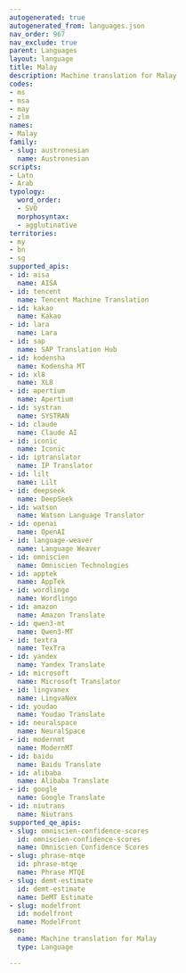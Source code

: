 ```yaml
---
autogenerated: true
autogenerated_from: languages.json
nav_order: 967
nav_exclude: true
parent: Languages
layout: language
title: Malay
description: Machine translation for Malay
codes:
- ms
- msa
- may
- zlm
names:
- Malay
family:
- slug: austronesian
  name: Austronesian
scripts:
- Latn
- Arab
typology:
  word_order:
  - SVO
  morphosyntax:
  - agglutinative
territories:
- my
- bn
- sg
supported_apis:
- id: aisa
  name: AISA
- id: tencent
  name: Tencent Machine Translation
- id: kakao
  name: Kakao
- id: lara
  name: Lara
- id: sap
  name: SAP Translation Hub
- id: kodensha
  name: Kodensha MT
- id: xl8
  name: XL8
- id: apertium
  name: Apertium
- id: systran
  name: SYSTRAN
- id: claude
  name: Claude AI
- id: iconic
  name: Iconic
- id: iptranslator
  name: IP Translator
- id: lilt
  name: Lilt
- id: deepseek
  name: DeepSeek
- id: watson
  name: Watson Language Translator
- id: openai
  name: OpenAI
- id: language-weaver
  name: Language Weaver
- id: omniscien
  name: Omniscien Technologies
- id: apptek
  name: AppTek
- id: wordlingo
  name: Wordlingo
- id: amazon
  name: Amazon Translate
- id: qwen3-mt
  name: Qwen3‑MT
- id: textra
  name: TexTra
- id: yandex
  name: Yandex Translate
- id: microsoft
  name: Microsoft Translator
- id: lingvanex
  name: LingvaNex
- id: youdao
  name: Youdao Translate
- id: neuralspace
  name: NeuralSpace
- id: modernmt
  name: ModernMT
- id: baidu
  name: Baidu Translate
- id: alibaba
  name: Alibaba Translate
- id: google
  name: Google Translate
- id: niutrans
  name: Niutrans
supported_qe_apis:
- slug: omniscien-confidence-scores
  id: omniscien-confidence-scores
  name: Omniscien Confidence Scores
- slug: phrase-mtqe
  id: phrase-mtqe
  name: Phrase MTQE
- slug: demt-estimate
  id: demt-estimate
  name: DeMT Estimate
- slug: modelfront
  id: modelfront
  name: ModelFront
seo:
  name: Machine translation for Malay
  type: Language

---
```


